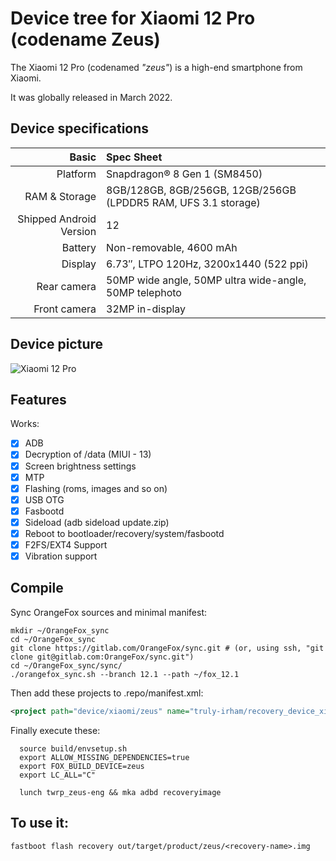 Device tree for Xiaomi 12 Pro (codename Zeus)
=============================================

The Xiaomi 12 Pro (codenamed _"zeus"_) is a high-end smartphone from Xiaomi.

It was globally released in March 2022.

## Device specifications

Basic   | Spec Sheet
-------:|:-------------------------
Platform | Snapdragon® 8 Gen 1 (SM8450)
RAM & Storage | 8GB/128GB, 8GB/256GB, 12GB/256GB (LPDDR5 RAM, UFS 3.1 storage)
Shipped Android Version | 12
Battery | Non-removable, 4600 mAh
Display | 6.73″, LTPO 120Hz, 3200x1440 (522 ppi)
Rear camera | 50MP wide angle, 50MP ultra wide-angle, 50MP telephoto
Front camera | 32MP in-display

## Device picture

![Xiaomi 12 Pro](https://i01.appmifile.com/v1/MI_18455B3E4DA706226CF7535A58E875F0267/pms_1646293765.11623978.png "Xiaomi 12 Pro in blue")

## Features

Works:

- [X] ADB
- [X] Decryption of /data (MIUI - 13)
- [X] Screen brightness settings
- [X] MTP
- [X] Flashing (roms, images and so on)
- [X] USB OTG
- [X] Fasbootd
- [X] Sideload (adb sideload update.zip)
- [X] Reboot to bootloader/recovery/system/fasbootd
- [X] F2FS/EXT4 Support
- [x] Vibration support

## Compile

Sync OrangeFox sources and minimal manifest:

```
mkdir ~/OrangeFox_sync
cd ~/OrangeFox_sync
git clone https://gitlab.com/OrangeFox/sync.git # (or, using ssh, "git clone git@gitlab.com:OrangeFox/sync.git")
cd ~/OrangeFox_sync/sync/
./orangefox_sync.sh --branch 12.1 --path ~/fox_12.1
```

Then add these projects to .repo/manifest.xml:

```xml
<project path="device/xiaomi/zeus" name="truly-irham/recovery_device_xiaomi_zeus" remote="github" revision="ofrp-12.1" />
```

Finally execute these:

```
  source build/envsetup.sh
  export ALLOW_MISSING_DEPENDENCIES=true
  export FOX_BUILD_DEVICE=zeus
  export LC_ALL="C"

  lunch twrp_zeus-eng && mka adbd recoveryimage

```
## To use it:

```
fastboot flash recovery out/target/product/zeus/<recovery-name>.img


